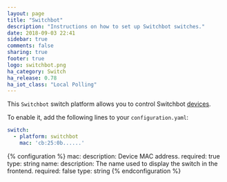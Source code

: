```yaml
---
layout: page
title: "Switchbot"
description: "Instructions on how to set up Switchbot switches."
date: 2018-09-03 22:41
sidebar: true
comments: false
sharing: true
footer: true
logo: switchbot.png
ha_category: Switch
ha_release: 0.78
ha_iot_class: "Local Polling"
---
```


This `Switchbot` switch platform allows you to control Switchbot [devices]( https://www.switch-bot.com/).

To enable it, add the following lines to your `configuration.yaml`:

```yaml
switch:
  - platform: switchbot
    mac: 'cb:25:0b......'
```

{% configuration %}
mac:
  description: Device MAC address.
  required: true
  type: string
name:
  description: The name used to display the switch in the frontend.
  required: false
  type: string
{% endconfiguration %}
